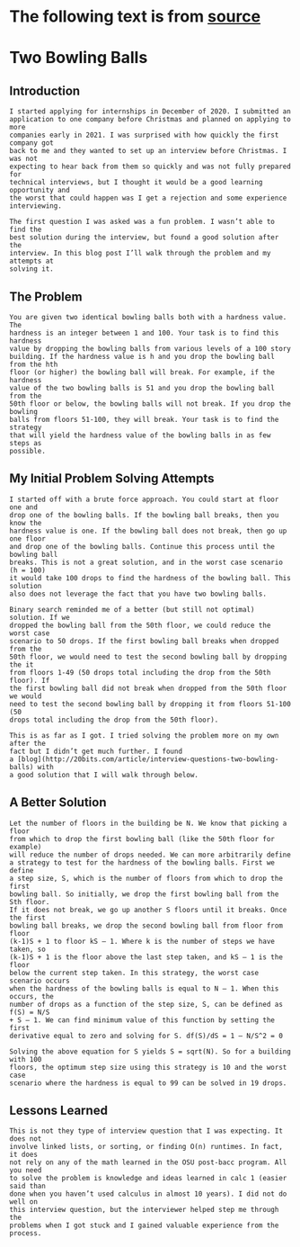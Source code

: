 # The following text is from [source](https://blogs.oregonstate.edu/rudb2/2022/02/22/two-bowling-balls/)

Two Bowling Balls
=================

Introduction
------------

	I started applying for internships in December of 2020. I submitted an
	application to one company before Christmas and planned on applying to more
	companies early in 2021. I was surprised with how quickly the first company got
	back to me and they wanted to set up an interview before Christmas. I was not
	expecting to hear back from them so quickly and was not fully prepared for
	technical interviews, but I thought it would be a good learning opportunity and
	the worst that could happen was I get a rejection and some experience
	interviewing.

	The first question I was asked was a fun problem. I wasn’t able to find the
	best solution during the interview, but found a good solution after the
	interview. In this blog post I’ll walk through the problem and my attempts at
	solving it.

The Problem
-----------

	You are given two identical bowling balls both with a hardness value. The
	hardness is an integer between 1 and 100. Your task is to find this hardness
	value by dropping the bowling balls from various levels of a 100 story
	building. If the hardness value is h and you drop the bowling ball from the hth
	floor (or higher) the bowling ball will break. For example, if the hardness
	value of the two bowling balls is 51 and you drop the bowling ball from the
	50th floor or below, the bowling balls will not break. If you drop the bowling
	balls from floors 51-100, they will break. Your task is to find the strategy
	that will yield the hardness value of the bowling balls in as few steps as
	possible.

My Initial Problem Solving Attempts
-----------------------------------

	I started off with a brute force approach. You could start at floor one and
	drop one of the bowling balls. If the bowling ball breaks, then you know the
	hardness value is one. If the bowling ball does not break, then go up one floor
	and drop one of the bowling balls. Continue this process until the bowling ball
	breaks. This is not a great solution, and in the worst case scenario (h = 100)
	it would take 100 drops to find the hardness of the bowling ball. This solution
	also does not leverage the fact that you have two bowling balls.

	Binary search reminded me of a better (but still not optimal) solution. If we
	dropped the bowling ball from the 50th floor, we could reduce the worst case
	scenario to 50 drops. If the first bowling ball breaks when dropped from the
	50th floor, we would need to test the second bowling ball by dropping the it
	from floors 1-49 (50 drops total including the drop from the 50th floor). If
	the first bowling ball did not break when dropped from the 50th floor we would
	need to test the second bowling ball by dropping it from floors 51-100 (50
	drops total including the drop from the 50th floor).

	This is as far as I got. I tried solving the problem more on my own after the
	fact but I didn’t get much further. I found
	a [blog](http://20bits.com/article/interview-questions-two-bowling-balls) with
	a good solution that I will walk through below.

A Better Solution
-----------------

	Let the number of floors in the building be N. We know that picking a floor
	from which to drop the first bowling ball (like the 50th floor for example)
	will reduce the number of drops needed. We can more arbitrarily define
	a strategy to test for the hardness of the bowling balls. First we define
	a step size, S, which is the number of floors from which to drop the first
	bowling ball. So initially, we drop the first bowling ball from the Sth floor.
	If it does not break, we go up another S floors until it breaks. Once the first
	bowling ball breaks, we drop the second bowling ball from floor from floor
	(k-1)S + 1 to floor kS – 1. Where k is the number of steps we have taken, so
	(k-1)S + 1 is the floor above the last step taken, and kS – 1 is the floor
	below the current step taken. In this strategy, the worst case scenario occurs
	when the hardness of the bowling balls is equal to N – 1. When this occurs, the
	number of drops as a function of the step size, S, can be defined as f(S) = N/S
	+ S – 1. We can find minimum value of this function by setting the first
	derivative equal to zero and solving for S. df(S)/dS = 1 – N/S^2 = 0

	Solving the above equation for S yields S = sqrt(N). So for a building with 100
	floors, the optimum step size using this strategy is 10 and the worst case
	scenario where the hardness is equal to 99 can be solved in 19 drops.

Lessons Learned
---------------

	This is not they type of interview question that I was expecting. It does not
	involve linked lists, or sorting, or finding O(n) runtimes. In fact, it does
	not rely on any of the math learned in the OSU post-bacc program. All you need
	to solve the problem is knowledge and ideas learned in calc 1 (easier said than
	done when you haven’t used calculus in almost 10 years). I did not do well on
	this interview question, but the interviewer helped step me through the
	problems when I got stuck and I gained valuable experience from the process.
